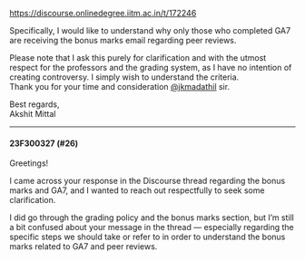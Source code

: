 https://discourse.onlinedegree.iitm.ac.in/t/172246

Specifically, I would like to understand why only those who completed GA7 are receiving the bonus marks email regarding peer reviews.</p>
<p>Please note that I ask this purely for clarification and with the utmost respect for the professors and the grading system, as I have no intention of creating controversy. I simply wish to understand the criteria.<br/>
Thank you for your time and consideration <a class="mention" href="/u/jkmadathil">@jkmadathil</a> sir.</p>
<p>Best regards,<br/>
Akshit Mittal</p><hr>

<h4>23F300327 (#26)</h4>
<p>Greetings!</p>
<p>I came across your response in the Discourse thread regarding the bonus marks and GA7, and I wanted to reach out respectfully to seek some clarification.</p>
<p>I did go through the grading policy and the bonus marks section, but I’m still a bit confused about your message in the thread — especially regarding the specific steps we should take or refer to in order to understand the bonus marks related to GA7 and peer reviews.
